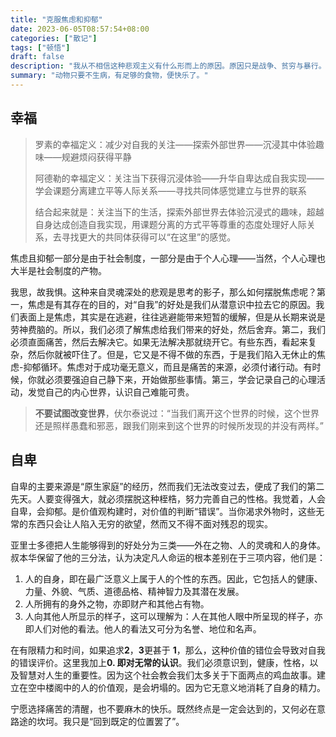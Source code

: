 ```yaml
---
title: "克服焦虑和抑郁"
date: 2023-06-05T08:57:54+08:00
categories: ["散记"]
tags: ["顿悟"]
draft: false
description: "我从不相信这种悲观主义有什么形而上的原因。原因只是战争、贫穷与暴行。"
summary: "动物只要不生病，有足够的食物，便快乐了。"
---
```


## 幸福

>   罗素的幸福定义：减少对自我的关注——探索外部世界——沉浸其中体验趣味——规避烦闷获得平静
>
>   阿德勒的幸福定义：关注当下获得沉浸体验——升华自卑达成自我实现——学会课题分离建立平等人际关系——寻找共同体感觉建立与世界的联系
>
>   结合起来就是：关注当下的生活，探索外部世界去体验沉浸式的趣味，超越自身达成创造自我实现，用课题分离的方式平等尊重的态度处理好人际关系，去寻找更大的共同体获得可以“在这里”的感觉。

焦虑且抑郁一部分是由于社会制度，一部分是由于个人心理——当然，个人心理也大半是社会制度的产物。

我思，故我惧。这种来自灵魂深处的悲观是思考的影子，那么如何摆脱焦虑呢？第一，焦虑是有其存在的目的，对“自我”的好处是我们从潜意识中拉去它的原因。我们表面上是焦虑，其实是在逃避，往往逃避能带来短暂的缓解，但是从长期来说是劳神费脑的。所以，我们必须了解焦虑给我们带来的好处，然后舍弃。第二，我们必须直面痛苦，然后去解决它。如果无法解决那就绕开它。有些东西，看起来复杂，然后你就被吓住了。但是，它又是不得不做的东西，于是我们陷入无休止的焦虑-抑郁循环。焦虑对于成功毫无意义，而且是痛苦的来源，必须付诸行动。有时候，你就必须要强迫自己静下来，开始做那些事情。第三，学会记录自己的心理活动，发觉自己的内心世界，认识自己难能可贵。

>   **不要试图改变世界**，伏尔泰说过：“当我们离开这个世界的时候，这个世界还是照样愚蠢和邪恶，跟我们刚来到这个世界的时候所发现的并没有两样。”

## 自卑

自卑的主要来源是“原生家庭”的经历，然而我们无法改变过去，便成了我们的第二先天。人要变得强大，就必须摆脱这种桎梏，努力完善自己的性格。我觉着，人会自卑，会抑郁。是价值观构建时，对价值的判断“错误”。当你渴求外物时，这些无常的东西只会让人陷入无穷的欲望，然而又不得不面对残忍的现实。

亚里士多德把人生能够得到的好处分为三类——外在之物、人的灵魂和人的身体。叔本华保留了他的三分法，认为决定凡人命运的根本差别在于三项内容，他们是：

1.   人的自身，即在最广泛意义上属于人的个性的东西。因此，它包括人的健康、力量、外貌、气质、道德品格、精神智力及其潜在发展。
2.   人所拥有的身外之物，亦即财产和其他占有物。
3.   人向其他人所显示的样子，这可以理解为：人在其他人眼中所呈现的样子，亦即人们对他的看法。他人的看法又可分为名誉、地位和名声。

在有限精力和时间，如果追求**2**，**3**更甚于 **1**，那么，这种价值的错位会导致对自我的错误评价。这里我加上**0. 即对无常的认识**。我们必须意识到，健康，性格，以及智慧对人生的重要性。因为这个社会教会我们太多关于下面两点的鸡血故事。建立在空中楼阁中的人的价值观，是会坍塌的。因为它无意义地消耗了自身的精力。

宁愿选择痛苦的清醒，也不要麻木的快乐。既然终点是一定会达到的，又何必在意路途的坎坷。我只是“回到既定的位置罢了”。
